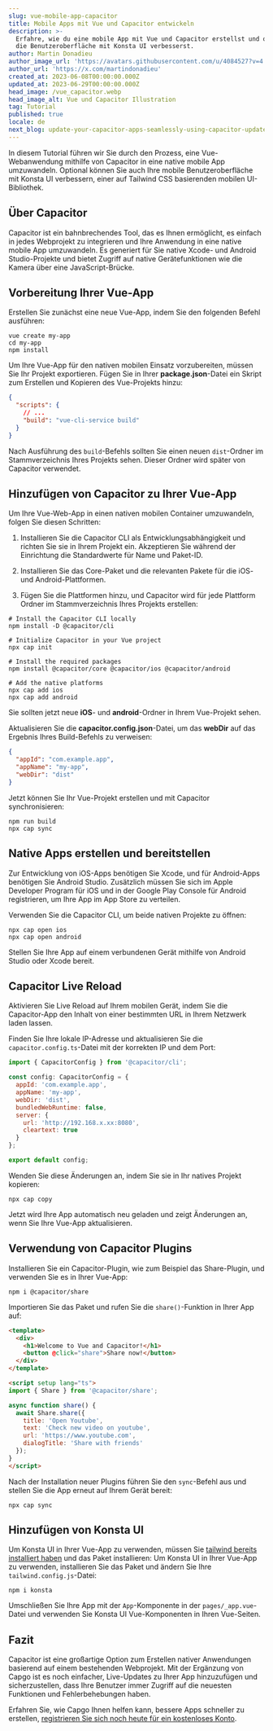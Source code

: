 ```yaml
---
slug: vue-mobile-app-capacitor
title: Mobile Apps mit Vue und Capacitor entwickeln
description: >-
  Erfahre, wie du eine mobile App mit Vue und Capacitor erstellst und optional
  die Benutzeroberfläche mit Konsta UI verbesserst.
author: Martin Donadieu
author_image_url: 'https://avatars.githubusercontent.com/u/4084527?v=4'
author_url: 'https://x.com/martindonadieu'
created_at: 2023-06-08T00:00:00.000Z
updated_at: 2023-06-29T00:00:00.000Z
head_image: /vue_capacitor.webp
head_image_alt: Vue und Capacitor Illustration
tag: Tutorial
published: true
locale: de
next_blog: update-your-capacitor-apps-seamlessly-using-capacitor-updater
---
```


In diesem Tutorial führen wir Sie durch den Prozess, eine Vue-Webanwendung mithilfe von Capacitor in eine native mobile App umzuwandeln. Optional können Sie auch Ihre mobile Benutzeroberfläche mit Konsta UI verbessern, einer auf Tailwind CSS basierenden mobilen UI-Bibliothek.

## Über Capacitor

Capacitor ist ein bahnbrechendes Tool, das es Ihnen ermöglicht, es einfach in jedes Webprojekt zu integrieren und Ihre Anwendung in eine native mobile App umzuwandeln. Es generiert für Sie native Xcode- und Android Studio-Projekte und bietet Zugriff auf native Gerätefunktionen wie die Kamera über eine JavaScript-Brücke.

## Vorbereitung Ihrer Vue-App

Erstellen Sie zunächst eine neue Vue-App, indem Sie den folgenden Befehl ausführen:

```shell
vue create my-app
cd my-app
npm install
```

Um Ihre Vue-App für den nativen mobilen Einsatz vorzubereiten, müssen Sie Ihr Projekt exportieren. Fügen Sie in Ihrer **package.json**-Datei ein Skript zum Erstellen und Kopieren des Vue-Projekts hinzu:

```json
{
  "scripts": {
    // ...
    "build": "vue-cli-service build"
  }
}
```

Nach Ausführung des `build`-Befehls sollten Sie einen neuen `dist`-Ordner im Stammverzeichnis Ihres Projekts sehen. Dieser Ordner wird später von Capacitor verwendet.

## Hinzufügen von Capacitor zu Ihrer Vue-App

Um Ihre Vue-Web-App in einen nativen mobilen Container umzuwandeln, folgen Sie diesen Schritten:

1. Installieren Sie die Capacitor CLI als Entwicklungsabhängigkeit und richten Sie sie in Ihrem Projekt ein. Akzeptieren Sie während der Einrichtung die Standardwerte für Name und Paket-ID.

2. Installieren Sie das Core-Paket und die relevanten Pakete für die iOS- und Android-Plattformen.

3. Fügen Sie die Plattformen hinzu, und Capacitor wird für jede Plattform Ordner im Stammverzeichnis Ihres Projekts erstellen:

```shell
# Install the Capacitor CLI locally
npm install -D @capacitor/cli

# Initialize Capacitor in your Vue project
npx cap init

# Install the required packages
npm install @capacitor/core @capacitor/ios @capacitor/android

# Add the native platforms
npx cap add ios
npx cap add android
```

Sie sollten jetzt neue **iOS**- und **android**-Ordner in Ihrem Vue-Projekt sehen.

Aktualisieren Sie die **capacitor.config.json**-Datei, um das **webDir** auf das Ergebnis Ihres Build-Befehls zu verweisen:

```json
{
  "appId": "com.example.app",
  "appName": "my-app",
  "webDir": "dist"
}
```

Jetzt können Sie Ihr Vue-Projekt erstellen und mit Capacitor synchronisieren:

```shell
npm run build
npx cap sync
```

## Native Apps erstellen und bereitstellen

Zur Entwicklung von iOS-Apps benötigen Sie Xcode, und für Android-Apps benötigen Sie Android Studio. Zusätzlich müssen Sie sich im Apple Developer Program für iOS und in der Google Play Console für Android registrieren, um Ihre App im App Store zu verteilen.

Verwenden Sie die Capacitor CLI, um beide nativen Projekte zu öffnen:

```shell
npx cap open ios
npx cap open android
```

Stellen Sie Ihre App auf einem verbundenen Gerät mithilfe von Android Studio oder Xcode bereit.

## Capacitor Live Reload

Aktivieren Sie Live Reload auf Ihrem mobilen Gerät, indem Sie die Capacitor-App den Inhalt von einer bestimmten URL in Ihrem Netzwerk laden lassen.

Finden Sie Ihre lokale IP-Adresse und aktualisieren Sie die `capacitor.config.ts`-Datei mit der korrekten IP und dem Port:

```javascript
import { CapacitorConfig } from '@capacitor/cli';

const config: CapacitorConfig = {
  appId: 'com.example.app',
  appName: 'my-app',
  webDir: 'dist',
  bundledWebRuntime: false,
  server: {
    url: 'http://192.168.x.xx:8080',
    cleartext: true
  }
};

export default config;
```

Wenden Sie diese Änderungen an, indem Sie sie in Ihr natives Projekt kopieren:

```shell
npx cap copy
```

Jetzt wird Ihre App automatisch neu geladen und zeigt Änderungen an, wenn Sie Ihre Vue-App aktualisieren.

## Verwendung von Capacitor Plugins

Installieren Sie ein Capacitor-Plugin, wie zum Beispiel das Share-Plugin, und verwenden Sie es in Ihrer Vue-App:

```shell
npm i @capacitor/share
```

Importieren Sie das Paket und rufen Sie die `share()`-Funktion in Ihrer App auf:

```html
<template>
  <div>
    <h1>Welcome to Vue and Capacitor!</h1>
    <button @click="share">Share now!</button>
  </div>
</template>

<script setup lang="ts">
import { Share } from '@capacitor/share';

async function share() {
  await Share.share({
    title: 'Open Youtube',
    text: 'Check new video on youtube',
    url: 'https://www.youtube.com',
    dialogTitle: 'Share with friends'
  });
}
</script>
```

Nach der Installation neuer Plugins führen Sie den `sync`-Befehl aus und stellen Sie die App erneut auf Ihrem Gerät bereit:

```
npx cap sync
```

## Hinzufügen von Konsta UI

Um Konsta UI in Ihrer Vue-App zu verwenden, müssen Sie [tailwind bereits installiert haben](https://tailwindcss.com/docs/guides/vite/#vue) und das Paket installieren:
Um Konsta UI in Ihrer Vue-App zu verwenden, installieren Sie das Paket und ändern Sie Ihre `tailwind.config.js`-Datei:

```shell
npm i konsta
```

Umschließen Sie Ihre App mit der `App`-Komponente in der `pages/_app.vue`-Datei und verwenden Sie Konsta UI Vue-Komponenten in Ihren Vue-Seiten.

## Fazit

Capacitor ist eine großartige Option zum Erstellen nativer Anwendungen basierend auf einem bestehenden Webprojekt. Mit der Ergänzung von Capgo ist es noch einfacher, Live-Updates zu Ihrer App hinzuzufügen und sicherzustellen, dass Ihre Benutzer immer Zugriff auf die neuesten Funktionen und Fehlerbehebungen haben.

Erfahren Sie, wie Capgo Ihnen helfen kann, bessere Apps schneller zu erstellen, [registrieren Sie sich noch heute für ein kostenloses Konto](/register/).